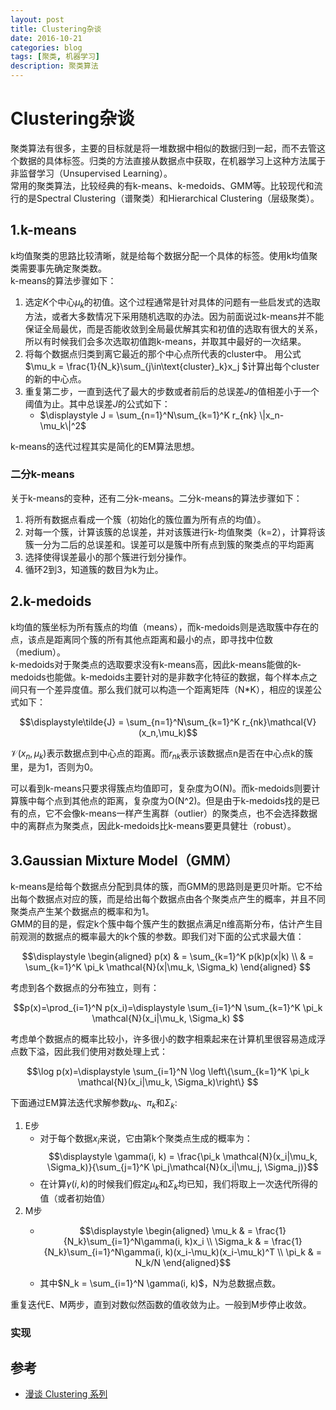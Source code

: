 ```yaml
--- 
layout: post 
title: Clustering杂谈
date: 2016-10-21 
categories: blog 
tags: [聚类, 机器学习] 
description: 聚类算法
--- 
```


# Clustering杂谈

聚类算法有很多，主要的目标就是将一堆数据中相似的数据归到一起，而不去管这个数据的具体标签。归类的方法直接从数据点中获取，在机器学习上这种方法属于非监督学习（Unsupervised Learning）。  
常用的聚类算法，比较经典的有k-means、k-medoids、GMM等。比较现代和流行的是Spectral Clustering（谱聚类）和Hierarchical Clustering（层级聚类）。

## 1.k-means

k均值聚类的思路比较清晰，就是给每个数据分配一个具体的标签。使用k均值聚类需要事先确定聚类数。  
k-means的算法步骤如下：

1. 选定$K$个中心$\mu_k$的初值。这个过程通常是针对具体的问题有一些启发式的选取方法，或者大多数情况下采用随机选取的办法。因为前面说过k-means并不能保证全局最优，而是否能收敛到全局最优解其实和初值的选取有很大的关系，所以有时候我们会多次选取初值跑k-means，并取其中最好的一次结果。
2. 将每个数据点归类到离它最近的那个中心点所代表的cluster中。
用公式$\mu_k = \frac{1}{N_k}\sum_{j\in\text{cluster}_k}x_j $计算出每个cluster的新的中心点。
3. 重复第二步，一直到迭代了最大的步数或者前后的总误差$J$的值相差小于一个阈值为止。其中总误差$J$的公式如下：
	* $\displaystyle J = \sum_{n=1}^N\sum_{k=1}^K r_{nk} \|x_n-\mu_k\|^2$


k-means的迭代过程其实是简化的EM算法思想。

### 二分k-means
 
关于k-means的变种，还有二分k-means。二分k-means的算法步骤如下：


1. 将所有数据点看成一个簇（初始化的簇位置为所有点的均值）。
2. 对每一个簇，计算该簇的总误差，并对该簇进行k-均值聚类（k=2），计算将该簇一分为二后的总误差和。误差可以是簇中所有点到簇的聚类点的平均距离
3. 选择使得误差最小的那个簇进行划分操作。
4. 循环2到3，知道簇的数目为k为止。

## 2.k-medoids

k均值的簇坐标为所有簇点的均值（means），而k-medoids则是选取簇中存在的点，该点是距离同个簇的所有其他点距离和最小的点，即寻找中位数（medium）。  
k-medoids对于聚类点的选取要求没有k-means高，因此k-means能做的k-medoids也能做。k-medoids主要针对的是非数字化特征的数据，每个样本点之间只有一个差异度值。那么我们就可以构造一个距离矩阵（N*K），相应的误差公式如下：

$$\displaystyle\tilde{J} = \sum_{n=1}^N\sum_{k=1}^K r_{nk}\mathcal{V}(x_n,\mu_k)$$

$\mathcal{V}(x_n,\mu_k)$表示数据点到中心点的距离。而$r_{nk}$表示该数据点n是否在中心点k的簇里，是为1，否则为0。

可以看到k-means只要求得簇点均值即可，复杂度为O(N)。而k-medoids则要计算簇中每个点到其他点的距离，复杂度为O(N^2)。但是由于k-medoids找的是已有的点，它不会像k-means一样产生离群（outlier）的聚类点，也不会选择数据中的离群点为聚类点，因此k-medoids比k-means要更具健壮（robust）。

## 3.Gaussian Mixture Model（GMM）

k-means是给每个数据点分配到具体的簇，而GMM的思路则是更贝叶斯。它不给出每个数据点对应的簇，而是给出每个数据点由各个聚类点产生的概率，并且不同聚类点产生某个数据点的概率和为1。  
GMM的目的是，假定k个簇中每个簇产生的数据点满足n维高斯分布，估计产生目前观测的数据点的概率最大的k个簇的参数。即我们对下面的公式求最大值：

$$\displaystyle
\begin{aligned}
p(x) & = \sum_{k=1}^K p(k)p(x|k) \\
& = \sum_{k=1}^K \pi_k \mathcal{N}(x|\mu_k, \Sigma_k)
\end{aligned}
$$

考虑到各个数据点的分布独立，则有：

$$p(x)=\prod_{i=1}^N p(x_i)=\displaystyle
\sum_{i=1}^N \sum_{k=1}^K \pi_k \mathcal{N}(x_i|\mu_k, \Sigma_k)
$$

考虑单个数据点的概率比较小，许多很小的数字相乘起来在计算机里很容易造成浮点数下溢，因此我们使用对数处理上式：

$$\log p(x)=\displaystyle
\sum_{i=1}^N \log \left\{\sum_{k=1}^K \pi_k \mathcal{N}(x_i|\mu_k, \Sigma_k)\right\}
$$

下面通过EM算法迭代求解参数$\mu_k$、$\pi_k$和$\Sigma_k$:

1. E步
	* 对于每个数据$x_i$来说，它由第k个聚类点生成的概率为：
	$$\displaystyle
	\gamma(i, k) = \frac{\pi_k \mathcal{N}(x_i|\mu_k, \Sigma_k)}{\sum_{j=1}^K \pi_j\mathcal{N}(x_i|\mu_j, \Sigma_j)}$$
	* 在计算$\gamma(i, k)$的时候我们假定$\mu_k$和$\Sigma_k$均已知，我们将取上一次迭代所得的值（或者初始值）
2. M步
	* $$\displaystyle
\begin{aligned}
\mu_k & = \frac{1}{N_k}\sum_{i=1}^N\gamma(i, k)x_i \\
\Sigma_k & = \frac{1}{N_k}\sum_{i=1}^N\gamma(i,
k)(x_i-\mu_k)(x_i-\mu_k)^T \\
\pi_k & = N_k/N
\end{aligned}$$

	* 其中$N_k = \sum_{i=1}^N \gamma(i, k)$，N为总数据点数。

重复迭代E、M两步，直到对数似然函数的值收敛为止。一般到M步停止收敛。

### 实现

## 参考

* [漫谈 Clustering 系列](http://blog.pluskid.org/?page_id=78)